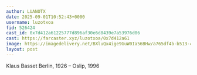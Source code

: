```yaml
---
author: LUANOTX
date: 2025-09-01T10:52:43+0000
username: luzotxoa
fid: 526424
cast_id: 0x7d412a61225777d896af30e6d8439e7a53976d06
cast: https://farcaster.xyz/luzotxoa/0x7d412a61
image: https://imagedelivery.net/BXluQx4ige9GuW0Ia56BHw/a765df4b-b513-48f0-02e4-e35839421f00/original
layout: post
---
```

Klaus Basset Berlin, 1926 – Oslip, 1996  

<img src='https://imagedelivery.net/BXluQx4ige9GuW0Ia56BHw/a765df4b-b513-48f0-02e4-e35839421f00/original' alt='' referrerpolicy='no-referrer'/>